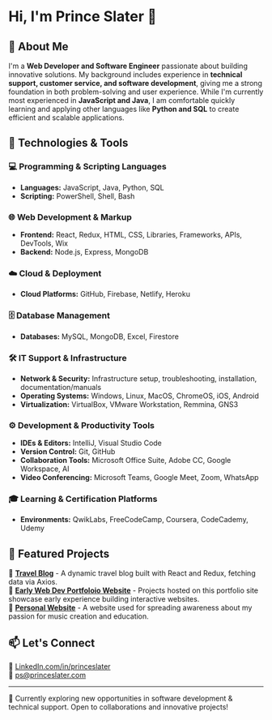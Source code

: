 # Hi, I'm Prince Slater 👋  

## 🚀 About Me  
I'm a **Web Developer and Software Engineer** passionate about building innovative solutions. My background includes experience in **technical support, customer service, and software development**, giving me a strong foundation in both problem-solving and user experience. While I'm currently most experienced in **JavaScript and Java**, I am comfortable quickly learning and applying other languages like **Python and SQL** to create efficient and scalable applications.


## 🔧 Technologies & Tools  

### 💻 Programming & Scripting Languages  
- **Languages:** JavaScript, Java, Python, SQL  
- **Scripting:** PowerShell, Shell, Bash  

### 🌐 Web Development & Markup  
- **Frontend:** React, Redux, HTML, CSS, Libraries, Frameworks, APIs, DevTools, Wix  
- **Backend:** Node.js, Express, MongoDB  

### ☁️ Cloud & Deployment  
- **Cloud Platforms:** GitHub, Firebase, Netlify, Heroku  

### 🗄️ Database Management  
- **Databases:** MySQL, MongoDB, Excel, Firestore  

### 🛠 IT Support & Infrastructure  
- **Network & Security:** Infrastructure setup, troubleshooting, installation, documentation/manuals  
- **Operating Systems:** Windows, Linux, MacOS, ChromeOS, iOS, Android  
- **Virtualization:** VirtualBox, VMware Workstation, Remmina, GNS3  

### ⚙️ Development & Productivity Tools  
- **IDEs & Editors:** IntelliJ, Visual Studio Code  
- **Version Control:** Git, GitHub  
- **Collaboration Tools:** Microsoft Office Suite, Adobe CC, Google Workspace, AI  
- **Video Conferencing:** Microsoft Teams, Google Meet, Zoom, WhatsApp  

### 🎓 Learning & Certification Platforms  
- **Environments:** QwikLabs, FreeCodeCamp, Coursera, CodeCademy, Udemy  
 


## 📌 Featured Projects  
🔹 **[Travel Blog](https://github.com/everythinginmoderation2/travelblog)** - A dynamic travel blog built with React and Redux, fetching data via Axios.  
🔹 **[Early Web Dev Portfoloio Website](https://intro-to-ps.netlify.app/)** - Projects hosted on this portfolio site showcase early experience building interactive websites.  
🔹 **[Personal Website](https://github.com/everythinginmoderation2/prince-slater-client)** - A website used for spreading awareness about my passion for music creation and education.



## 📫 Let's Connect  
🔗 [LinkedIn.com/in/princeslater](https://www.linkedin.com/in/princeslater/)  
📧 ps@princeslater.com  

---

🌱 Currently exploring new opportunities in software development & technical support. Open to collaborations and innovative projects!
